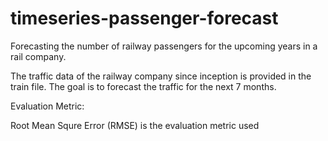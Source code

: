 # timeseries-passenger-forecast
Forecasting the number of railway passengers for the upcoming years in a rail company.

The traffic data of the railway company since inception is provided in the train file.
The goal is to forecast the traffic for the next 7 months.

Evaluation Metric:

Root Mean Squre Error (RMSE) is the evaluation metric used
